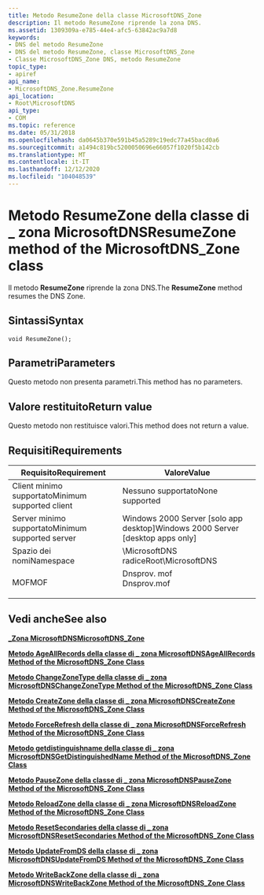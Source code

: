 ```yaml
---
title: Metodo ResumeZone della classe MicrosoftDNS_Zone
description: Il metodo ResumeZone riprende la zona DNS.
ms.assetid: 1309309a-e785-44e4-afc5-63842ac9a7d8
keywords:
- DNS del metodo ResumeZone
- DNS del metodo ResumeZone, classe MicrosoftDNS_Zone
- Classe MicrosoftDNS_Zone DNS, metodo ResumeZone
topic_type:
- apiref
api_name:
- MicrosoftDNS_Zone.ResumeZone
api_location:
- Root\MicrosoftDNS
api_type:
- COM
ms.topic: reference
ms.date: 05/31/2018
ms.openlocfilehash: da0645b370e591b45a5289c19edc77a45bacd0a6
ms.sourcegitcommit: a1494c819bc5200050696e66057f1020f5b142cb
ms.translationtype: MT
ms.contentlocale: it-IT
ms.lasthandoff: 12/12/2020
ms.locfileid: "104048539"
---
```

# <a name="resumezone-method-of-the-microsoftdns_zone-class"></a><span data-ttu-id="e4215-106">Metodo ResumeZone della classe di \_ zona MicrosoftDNS</span><span class="sxs-lookup"><span data-stu-id="e4215-106">ResumeZone method of the MicrosoftDNS\_Zone class</span></span>

<span data-ttu-id="e4215-107">Il metodo **ResumeZone** riprende la zona DNS.</span><span class="sxs-lookup"><span data-stu-id="e4215-107">The **ResumeZone** method resumes the DNS Zone.</span></span>

## <a name="syntax"></a><span data-ttu-id="e4215-108">Sintassi</span><span class="sxs-lookup"><span data-stu-id="e4215-108">Syntax</span></span>


```mof
void ResumeZone();
```



## <a name="parameters"></a><span data-ttu-id="e4215-109">Parametri</span><span class="sxs-lookup"><span data-stu-id="e4215-109">Parameters</span></span>

<span data-ttu-id="e4215-110">Questo metodo non presenta parametri.</span><span class="sxs-lookup"><span data-stu-id="e4215-110">This method has no parameters.</span></span>

## <a name="return-value"></a><span data-ttu-id="e4215-111">Valore restituito</span><span class="sxs-lookup"><span data-stu-id="e4215-111">Return value</span></span>

<span data-ttu-id="e4215-112">Questo metodo non restituisce valori.</span><span class="sxs-lookup"><span data-stu-id="e4215-112">This method does not return a value.</span></span>

## <a name="requirements"></a><span data-ttu-id="e4215-113">Requisiti</span><span class="sxs-lookup"><span data-stu-id="e4215-113">Requirements</span></span>



| <span data-ttu-id="e4215-114">Requisito</span><span class="sxs-lookup"><span data-stu-id="e4215-114">Requirement</span></span> | <span data-ttu-id="e4215-115">Valore</span><span class="sxs-lookup"><span data-stu-id="e4215-115">Value</span></span> |
|-------------------------------------|----------------------------------------------------------------------------------------|
| <span data-ttu-id="e4215-116">Client minimo supportato</span><span class="sxs-lookup"><span data-stu-id="e4215-116">Minimum supported client</span></span><br/> | <span data-ttu-id="e4215-117">Nessuno supportato</span><span class="sxs-lookup"><span data-stu-id="e4215-117">None supported</span></span><br/>                                                              |
| <span data-ttu-id="e4215-118">Server minimo supportato</span><span class="sxs-lookup"><span data-stu-id="e4215-118">Minimum supported server</span></span><br/> | <span data-ttu-id="e4215-119">Windows 2000 Server \[solo app desktop\]</span><span class="sxs-lookup"><span data-stu-id="e4215-119">Windows 2000 Server \[desktop apps only\]</span></span><br/>                                   |
| <span data-ttu-id="e4215-120">Spazio dei nomi</span><span class="sxs-lookup"><span data-stu-id="e4215-120">Namespace</span></span><br/>                | <span data-ttu-id="e4215-121">\\MicrosoftDNS radice</span><span class="sxs-lookup"><span data-stu-id="e4215-121">Root\\MicrosoftDNS</span></span><br/>                                                          |
| <span data-ttu-id="e4215-122">MOF</span><span class="sxs-lookup"><span data-stu-id="e4215-122">MOF</span></span><br/>                      | <dl> <span data-ttu-id="e4215-123"><dt>Dnsprov. mof</dt></span><span class="sxs-lookup"><span data-stu-id="e4215-123"><dt>Dnsprov.mof</dt></span></span> </dl> |



## <a name="see-also"></a><span data-ttu-id="e4215-124">Vedi anche</span><span class="sxs-lookup"><span data-stu-id="e4215-124">See also</span></span>

<dl> <dt>

[<span data-ttu-id="e4215-125">**\_Zona MicrosoftDNS**</span><span class="sxs-lookup"><span data-stu-id="e4215-125">**MicrosoftDNS\_Zone**</span></span>](microsoftdns-zone.md)
</dt> <dt>

[<span data-ttu-id="e4215-126">**Metodo AgeAllRecords della classe di \_ zona MicrosoftDNS**</span><span class="sxs-lookup"><span data-stu-id="e4215-126">**AgeAllRecords Method of the MicrosoftDNS\_Zone Class**</span></span>](microsoftdns-zone-ageallrecords.md)
</dt> <dt>

[<span data-ttu-id="e4215-127">**Metodo ChangeZoneType della classe di \_ zona MicrosoftDNS**</span><span class="sxs-lookup"><span data-stu-id="e4215-127">**ChangeZoneType Method of the MicrosoftDNS\_Zone Class**</span></span>](microsoftdns-zone-changezonetype.md)
</dt> <dt>

[<span data-ttu-id="e4215-128">**Metodo CreateZone della classe di \_ zona MicrosoftDNS**</span><span class="sxs-lookup"><span data-stu-id="e4215-128">**CreateZone Method of the MicrosoftDNS\_Zone Class**</span></span>](microsoftdns-zone-createzone.md)
</dt> <dt>

[<span data-ttu-id="e4215-129">**Metodo ForceRefresh della classe di \_ zona MicrosoftDNS**</span><span class="sxs-lookup"><span data-stu-id="e4215-129">**ForceRefresh Method of the MicrosoftDNS\_Zone Class**</span></span>](microsoftdns-zone-forcerefresh.md)
</dt> <dt>

[<span data-ttu-id="e4215-130">**Metodo getdistinguishname della classe di \_ zona MicrosoftDNS**</span><span class="sxs-lookup"><span data-stu-id="e4215-130">**GetDistinguishedName Method of the MicrosoftDNS\_Zone Class**</span></span>](microsoftdns-zone-getdistinguishedname.md)
</dt> <dt>

[<span data-ttu-id="e4215-131">**Metodo PauseZone della classe di \_ zona MicrosoftDNS**</span><span class="sxs-lookup"><span data-stu-id="e4215-131">**PauseZone Method of the MicrosoftDNS\_Zone Class**</span></span>](microsoftdns-zone-pausezone.md)
</dt> <dt>

[<span data-ttu-id="e4215-132">**Metodo ReloadZone della classe di \_ zona MicrosoftDNS**</span><span class="sxs-lookup"><span data-stu-id="e4215-132">**ReloadZone Method of the MicrosoftDNS\_Zone Class**</span></span>](microsoftdns-zone-reloadzone.md)
</dt> <dt>

[<span data-ttu-id="e4215-133">**Metodo ResetSecondaries della classe di \_ zona MicrosoftDNS**</span><span class="sxs-lookup"><span data-stu-id="e4215-133">**ResetSecondaries Method of the MicrosoftDNS\_Zone Class**</span></span>](microsoftdns-zone-resetsecondaries.md)
</dt> <dt>

[<span data-ttu-id="e4215-134">**Metodo UpdateFromDS della classe di \_ zona MicrosoftDNS**</span><span class="sxs-lookup"><span data-stu-id="e4215-134">**UpdateFromDS Method of the MicrosoftDNS\_Zone Class**</span></span>](microsoftdns-zone-updatefromds.md)
</dt> <dt>

[<span data-ttu-id="e4215-135">**Metodo WriteBackZone della classe di \_ zona MicrosoftDNS**</span><span class="sxs-lookup"><span data-stu-id="e4215-135">**WriteBackZone Method of the MicrosoftDNS\_Zone Class**</span></span>](microsoftdns-zone-writebackzone.md)
</dt> </dl>

 

 





